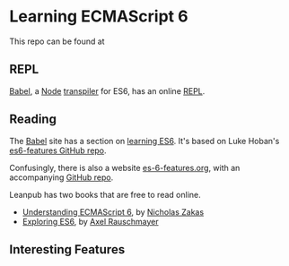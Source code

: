 # Learning ECMAScript 6
This repo can be found at 

## REPL
[Babel](http://babeljs.io/), a [Node](https://nodejs.org/) [transpiler](https://en.wikipedia.org/wiki/Source-to-source_compiler) for ES6, has an online [REPL](http://babeljs.io/repl/).

## Reading
The [Babel](http://babeljs.io/) site has a section on [learning ES6](https://www.babeljs.io/docs/learn-es6). It's based on Luke Hoban's [es6-features GitHub repo](https://github.com/lukehoban/es6features#readme).

Confusingly, there is also a website [es-6-features.org](http://es6-features.org/), with an accompanying [GitHub repo](https://github.com/rse/es6-features).

Leanpub has two books that are free to read online.

- [Understanding ECMAScript 6](https://leanpub.com/understandinges6/read/), by [Nicholas Zakas](http://www.nczonline.net/)
- [Exploring ES6](https://leanpub.com/exploring-es6/read), by [Axel Rauschmayer](http://rauschma.de/)

## Interesting Features
